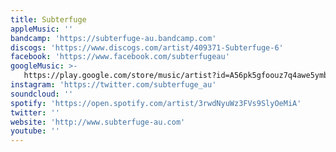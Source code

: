```yaml
---
title: Subterfuge
appleMusic: ''
bandcamp: 'https://subterfuge-au.bandcamp.com'
discogs: 'https://www.discogs.com/artist/409371-Subterfuge-6'
facebook: 'https://www.facebook.com/subterfugeau'
googleMusic: >-
   https://play.google.com/store/music/artist?id=A56pk5gfoouz7q4awe5ymb2djpa
instagram: 'https://twitter.com/subterfuge_au'
soundcloud: ''
spotify: 'https://open.spotify.com/artist/3rwdNyuWz3FVs9SlyOeMiA'
twitter: ''
website: 'http://www.subterfuge-au.com'
youtube: ''
---
```

